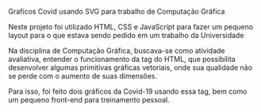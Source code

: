 Graficos Covid usando SVG para trabalho de Computação Gráfica

Neste projeto foi utilizado HTML, CSS e JavaScript para fazer um pequeno layout para o que estava sendo pedido em um trabalho da Universidade

Na disciplina de Computação Gráfica, buscava-se como atividade avaliativa, entender o funcionamento da tag do HTML, que possibilita desenvolver algumas primitivas gráficas vetoriais, onde sua qualidade não se perde com o aumento de suas dimensões.

Para isso, foi feito dois gráficos da Covid-19 usando essa tag, bem como um pequeno front-end para treinamento pessoal.

